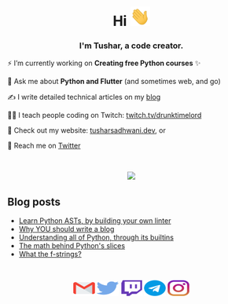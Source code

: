 <h1 align="center">Hi <img src="https://raw.githubusercontent.com/ABSphreak/ABSphreak/master/gifs/Hi.gif" width="40px" /></h1>
<h3 align="center">I'm Tushar, a code creator.</h3>

⚡ I’m currently working on **Creating free Python courses** ✨

💬 Ask me about **Python and Flutter** (and sometimes web, and go)

✍ I write detailed technical articles on my [blog](https://sadh.life/)

👨‍💻 I teach people coding on Twitch: [twitch.tv/drunktimelord](https://twitch.tv/drunktimelord)

📲 Check out my website: [tusharsadhwani.dev](https://tusharsadhwani.dev), or

💌 Reach me on [Twitter](https://twitter.com/sadhlife)

<br />

<p align="center">
  <img src="https://github-readme-stats-five-lyart.vercel.app/api?username=tusharsadhwani&theme=react&show_icons=true">
</p>

<!--
<p align="center">
  <img src="https://cr-ss-service.azurewebsites.net/api/ScreenShot?widget=summary&username=tusharsadhwani&branding=false&style=--header-bg-color:%2320232a;--bg-color:%2320232a;--border-radius:10px;--badge-bg-color:%232c303a;--badge-text-color:%23fff;--border:1px%20solid%20%23ccc;--border-radius:6px" width=495>
</p>
-->

## Blog posts

<!-- BLOG-POST-LIST:START -->
- [Learn Python ASTs, by building your own linter](https://sadh.life/post/ast/)
- [Why YOU should write a blog](https://sadh.life/post/write-a-blog/)
- [Understanding all of Python, through its builtins](https://sadh.life/post/builtins/)
- [The math behind Python&#39;s slices](https://sadh.life/post/slices/)
- [What the f-strings?](https://sadh.life/post/what-the-f-strings/)
<!-- BLOG-POST-LIST:END -->

<br />

<p align="center">
  <a href="mailto:tushar.sadhwani000@gmail.com" target="_blank"><img src="https://raw.githubusercontent.com/tusharsadhwani/tusharsadhwani/master/icons/gmail.svg" height="32" width="44" /></a>
  <a href="https://twitter.com/sadhlife" target="_blank"><img src="https://raw.githubusercontent.com/tusharsadhwani/tusharsadhwani/master/icons/twitter.svg" height="32" width="44" /></a>
  <!-- <a href="https://dev.to/tusharsadhwani" target="_blank"><img src="https://raw.githubusercontent.com/tusharsadhwani/tusharsadhwani/master/icons/dev.svg" height="32" width="44" /></a> -->
  <a href="https://twitch.tv/drunktimelord" target="_blank"><img src="https://raw.githubusercontent.com/tusharsadhwani/tusharsadhwani/master/icons/twitch.svg" height="32" width="44" /></a>
  <a href="https://t.me/tusharsadhwani" target="_blank"><img src="https://raw.githubusercontent.com/tusharsadhwani/tusharsadhwani/master/icons/telegram.svg" height="32" width="44" /></a>
  <a href="https://instagram.com/sadhlife" target="_blank"><img src="https://raw.githubusercontent.com/tusharsadhwani/tusharsadhwani/master/icons/instagram.svg" height="32" width="44" /></a>
  <!-- <a href="https://profile.codersrank.io/user/tusharsadhwani" target="_blank"><img src="https://docs.codersrank.io/img/logo.svg" height="32" width="44" /></a> -->
</p>

